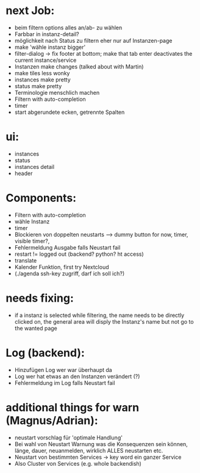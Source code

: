

# next Job:
 - beim filtern options alles an/ab- zu wählen
 - Farbbar in instanz-detail?
 - möglichkeit nach Status zu filtern eher nur auf Instanzen-page
 - make 'wähle instanz bigger'
 - filter-dialog -> fix footer at bottom; make that tab enter deactivates the current instance/service
 - Instanzen make changes (talked about with Martin)
 - make tiles less wonky
 - instances make pretty
 - status make pretty
 - Terminologie menschlich machen
 - Filtern with auto-completion
 - timer
 - start abgerundete ecken, getrennte Spalten
 
# ui:
 - instances
 - status
 - instances detail
 - header
 
# Components: 
 - Filtern with auto-completion
 - wähle Instanz
 - timer
 - Blockieren von doppelten neustarts --> dummy button for now, timer, visible timer?,
 - Fehlermeldung Ausgabe falls Neustart fail
 - restart != logged out (backend? python? ht access)  
 - translate
 - Kalender Funktion, first try Nextcloud
 - (./agenda ssh-key zugriff, darf ich soll ich?)

  # needs fixing:
 - if a instanz is selected while filtering, the name needs to be directly clicked on, the general area will disply the Instanz's name but not go to the wanted page

 # Log (backend):
 - Hinzufügen Log wer war überhaupt da
 - Log wer hat etwas an den Instanzen verändert (?)
 - Fehlermeldung im Log falls Neustart fail

 # additional things for warn (Magnus/Adrian):
 - neustart vorschlag für 'optimale Handlung'
 - Bei wahl von Neustart Warnung was die Konsequenzen sein können, länge, dauer, neuanmelden, wirklich ALLES neustarten etc.
 - Neustart von bestimmten Services -> key word ein ganzer Service
 - Also Cluster von Services (e.g. whole backendish)

